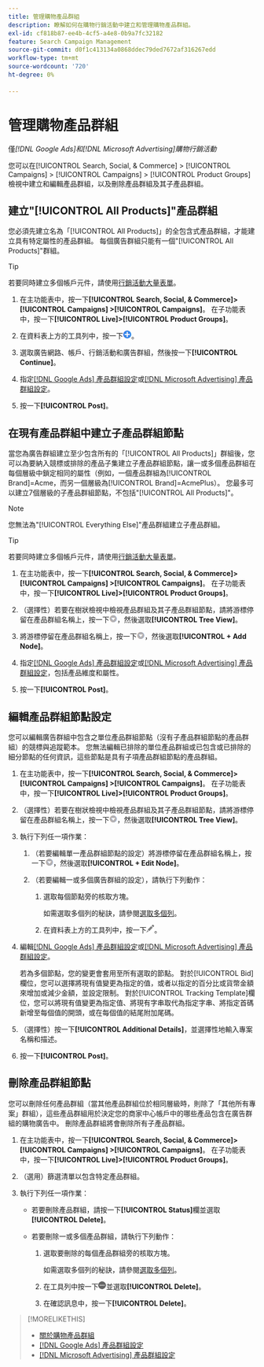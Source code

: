 ```yaml
---
title: 管理購物產品群組
description: 瞭解如何在購物行銷活動中建立和管理購物產品群組。
exl-id: cf818b87-ee4b-4cf5-a4e8-0b9a7fc32182
feature: Search Campaign Management
source-git-commit: d0f1c413134a0868ddec79ded7672af316267edd
workflow-type: tm+mt
source-wordcount: '720'
ht-degree: 0%

---
```


# 管理購物產品群組

僅&#x200B;*[!DNL Google Ads]和[!DNL Microsoft Advertising]購物行銷活動*

您可以在[!UICONTROL Search, Social, & Commerce] > [!UICONTROL Campaigns] > [!UICONTROL Campaigns] > [!UICONTROL Product Groups]檢視中建立和編輯產品群組，以及刪除產品群組及其子產品群組。

## 建立&quot;[!UICONTROL All Products]&quot;產品群組

您必須先建立名為「[!UICONTROL All Products]」的全包含式產品群組，才能建立具有特定屬性的產品群組。 每個廣告群組只能有一個&quot;[!UICONTROL All Products]&quot;群組。

>[!TIP]
>
>若要同時建立多個帳戶元件，請使用[行銷活動大量表單](/help/search-social-commerce/campaign-management/bulksheets/bulksheet-about.md)。

1. 在主功能表中，按一下&#x200B;**[!UICONTROL Search, Social, & Commerce]> [!UICONTROL Campaigns] >[!UICONTROL Campaigns]**。 在子功能表中，按一下&#x200B;**[!UICONTROL Live]>[!UICONTROL Product Groups]**。

1. 在資料表上方的工具列中，按一下![建立](/help/search-social-commerce/assets/add.png "建立")。

1. 選取廣告網路、帳戶、行銷活動和廣告群組，然後按一下&#x200B;**[!UICONTROL Continue]**。

1. 指定[[!DNL Google Ads] 產品群組設定](product-group-settings-google.md)或[[!DNL Microsoft Advertising] 產品群組設定](product-group-settings-microsoft.md)。

1. 按一下&#x200B;**[!UICONTROL Post]**。

## 在現有產品群組中建立子產品群組節點

當您為廣告群組建立至少包含所有的「[!UICONTROL All Products]」群組後，您可以為要納入競標或排除的產品子集建立子產品群組節點，讓一或多個產品群組在每個層級中鎖定相同的屬性（例如，一個產品群組為[!UICONTROL Brand]=Acme，而另一個層級為[!UICONTROL Brand]=AcmePlus）。 您最多可以建立7個層級的子產品群組節點，不包括&quot;[!UICONTROL All Products]&quot;。

>[!NOTE]
>
>您無法為&quot;[!UICONTROL Everything Else]&quot;產品群組建立子產品群組。

>[!TIP]
>
>若要同時建立多個帳戶元件，請使用[行銷活動大量表單](/help/search-social-commerce/campaign-management/bulksheets/bulksheet-about.md)。

1. 在主功能表中，按一下&#x200B;**[!UICONTROL Search, Social, & Commerce]> [!UICONTROL Campaigns] >[!UICONTROL Campaigns]**。 在子功能表中，按一下&#x200B;**[!UICONTROL Live]>[!UICONTROL Product Groups]**。

1. （選擇性）若要在樹狀檢視中檢視產品群組及其子產品群組節點，請將游標停留在產品群組名稱上，按一下![功能表圖示](/help/search-social-commerce/assets/arrow-dropdown-menu.png "功能表圖示")，然後選取&#x200B;**[!UICONTROL Tree View]**。

1. 將游標停留在產品群組名稱上，按一下![箭頭下拉功能表](/help/search-social-commerce/assets/arrow-dropdown-menu.png "箭頭下拉功能表")，然後選取&#x200B;**[!UICONTROL + Add Node]**。

1. 指定[[!DNL Google Ads] 產品群組設定](product-group-settings-google.md)或[[!DNL Microsoft Advertising] 產品群組設定](product-group-settings-microsoft.md)，包括產品維度和屬性。

1. 按一下&#x200B;**[!UICONTROL Post]**。

## 編輯產品群組節點設定

您可以編輯廣告群組中包含之單位產品群組節點（沒有子產品群組節點的產品群組）的競標與追蹤範本。 您無法編輯已排除的單位產品群組或已包含或已排除的細分節點的任何資訊，這些節點是具有子項產品群組節點的產品群組。

1. 在主功能表中，按一下&#x200B;**[!UICONTROL Search, Social, & Commerce]> [!UICONTROL Campaigns] >[!UICONTROL Campaigns]**。 在子功能表中，按一下&#x200B;**[!UICONTROL Live]>[!UICONTROL Product Groups]**。

1. （選擇性）若要在樹狀檢視中檢視產品群組及其子產品群組節點，請將游標停留在產品群組名稱上，按一下![功能表圖示](/help/search-social-commerce/assets/arrow-dropdown-menu.png "功能表圖示")，然後選取&#x200B;**[!UICONTROL Tree View]**。

1. 執行下列任一項作業：

   1. （若要編輯單一產品群組節點的設定）將游標停留在產品群組名稱上，按一下![功能表圖示](/help/search-social-commerce/assets/arrow-dropdown-menu.png "功能表圖示")，然後選取&#x200B;**[!UICONTROL + Edit Node]**。

   1. （若要編輯一或多個廣告群組的設定），請執行下列動作：

      1. 選取每個節點旁的核取方塊。

         如需選取多個列的秘訣，請參閱[選取多個列](/help/search-social-commerce/common-tasks/navigation-editing-selection/multiple-rows-select.md)。

      1. 在資料表上方的工具列中，按一下![編輯](/help/search-social-commerce/assets/edit.png "編輯")。

1. 編輯[[!DNL Google Ads] 產品群組設定](product-group-settings-google.md)或[[!DNL Microsoft Advertising] 產品群組設定](product-group-settings-microsoft.md)。

   若為多個節點，您的變更會套用至所有選取的節點。 對於[!UICONTROL Bid]欄位，您可以選擇將現有值變更為指定的值，或者以指定的百分比或貨幣金額來增加或減少金額，並設定限制。 對於[!UICONTROL Tracking Template]欄位，您可以將現有值變更為指定值、將現有字串取代為指定字串、將指定首碼新增至每個值的開頭，或在每個值的結尾附加尾碼。

1. （選擇性）按一下&#x200B;**[!UICONTROL Additional Details]**，並選擇性地輸入專案名稱和描述。

1. 按一下&#x200B;**[!UICONTROL Post]**。

## 刪除產品群組節點

您可以刪除任何產品群組（當其他產品群組位於相同層級時，則除了「其他所有專案」群組），這些產品群組用於決定您的商家中心帳戶中的哪些產品包含在廣告群組的購物廣告中。 刪除產品群組將會刪除所有子產品群組。

1. 在主功能表中，按一下&#x200B;**[!UICONTROL Search, Social, & Commerce]> [!UICONTROL Campaigns] >[!UICONTROL Campaigns]**。 在子功能表中，按一下&#x200B;**[!UICONTROL Live]>[!UICONTROL Product Groups]**。

1. （選用）篩選清單以包含特定產品群組。

1. 執行下列任一項作業：

   * 若要刪除產品群組，請按一下&#x200B;**[!UICONTROL Status]**&#x200B;欄並選取&#x200B;**[!UICONTROL Delete]**。

   * 若要刪除一或多個產品群組，請執行下列動作：

      1. 選取要刪除的每個產品群組旁的核取方塊。

         如需選取多個列的秘訣，請參閱[選取多個列](/help/search-social-commerce/common-tasks/navigation-editing-selection/multiple-rows-select.md)。

      1. 在工具列中按一下![更多](/help/search-social-commerce/assets/more.png "更多")並選取&#x200B;**[!UICONTROL Delete]**。

      1. 在確認訊息中，按一下&#x200B;**[!UICONTROL Delete]**。

>[!MORELIKETHIS]
>
>* [關於購物產品群組](product-group-about.md)
>* [[!DNL Google Ads] 產品群組設定](product-group-settings-google.md)
>* [[!DNL Microsoft Advertising] 產品群組設定](product-group-settings-microsoft.md)
